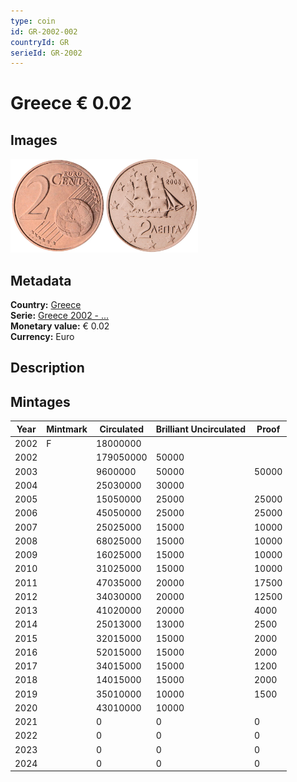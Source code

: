 ```yaml
---
type: coin
id: GR-2002-002
countryId: GR
serieId: GR-2002
---
```


# Greece € 0.02

## Images

<img src="../../../Images/common-2002-002.webp" height="150" alt="Front image"><img src="Images/greece-2002-002.webp" height="150" alt="Back image">

## Metadata

**Country:** [Greece](../index.md)\
**Serie:** [Greece 2002 - ...](index.md)\
**Monetary value:** € 0.02\
**Currency:** Euro

## Description

## Mintages

| Year | Mintmark | Circulated | Brilliant Uncirculated | Proof |
| ---- | -------- | ---------- | ---------------------- | ----- |
| 2002 | F        | 18000000   |                        |       |
| 2002 |          | 179050000  | 50000                  |       |
| 2003 |          | 9600000    | 50000                  | 50000 |
| 2004 |          | 25030000   | 30000                  |       |
| 2005 |          | 15050000   | 25000                  | 25000 |
| 2006 |          | 45050000   | 25000                  | 25000 |
| 2007 |          | 25025000   | 15000                  | 10000 |
| 2008 |          | 68025000   | 15000                  | 10000 |
| 2009 |          | 16025000   | 15000                  | 10000 |
| 2010 |          | 31025000   | 15000                  | 10000 |
| 2011 |          | 47035000   | 20000                  | 17500 |
| 2012 |          | 34030000   | 20000                  | 12500 |
| 2013 |          | 41020000   | 20000                  | 4000  |
| 2014 |          | 25013000   | 13000                  | 2500  |
| 2015 |          | 32015000   | 15000                  | 2000  |
| 2016 |          | 52015000   | 15000                  | 2000  |
| 2017 |          | 34015000   | 15000                  | 1200  |
| 2018 |          | 14015000   | 15000                  | 2000  |
| 2019 |          | 35010000   | 10000                  | 1500  |
| 2020 |          | 43010000   | 10000                  |       |
| 2021 |          | 0          | 0                      | 0     |
| 2022 |          | 0          | 0                      | 0     |
| 2023 |          | 0          | 0                      | 0     |
| 2024 |          | 0          | 0                      | 0     |
